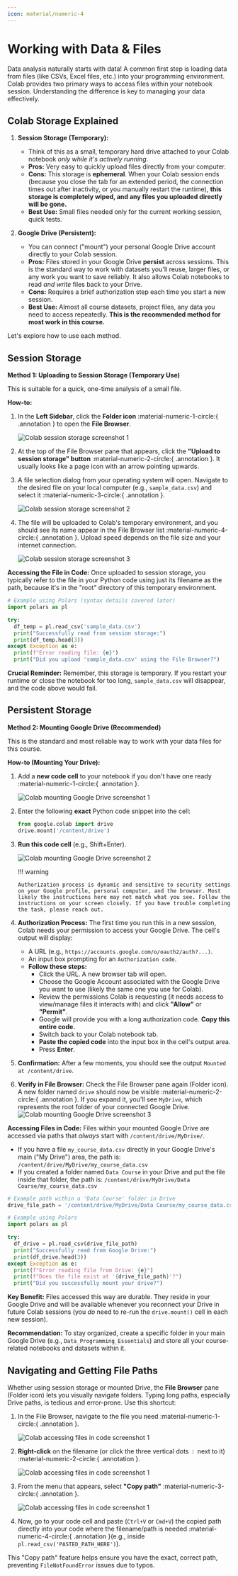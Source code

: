 ```yaml
--- 
icon: material/numeric-4
---
```

# **Working with Data & Files**

Data analysis naturally starts with data! A common first step is loading data from files (like CSVs, Excel files, etc.) into your programming environment. Colab provides two primary ways to access files within your notebook session. Understanding the difference is key to managing your data effectively.

## **Colab Storage Explained**

1.  **Session Storage (Temporary):**
    * Think of this as a small, temporary hard drive attached to your Colab notebook *only while it's actively running*.
    * **Pros:** Very easy to quickly upload files directly from your computer.
    * **Cons:** This storage is **ephemeral**. When your Colab session ends (because you close the tab for an extended period, the connection times out after inactivity, or you manually restart the runtime), **this storage is completely wiped, and any files you uploaded directly will be gone.**
    * **Best Use:** Small files needed only for the current working session, quick tests.

2.  **Google Drive (Persistent):**
    * You can connect ("mount") your personal Google Drive account directly to your Colab session.
    * **Pros:** Files stored in your Google Drive **persist** across sessions. This is the standard way to work with datasets you'll reuse, larger files, or any work you want to save reliably. It also allows Colab notebooks to read *and write* files back to your Drive.
    * **Cons:** Requires a brief authorization step each time you start a new session.
    * **Best Use:** Almost all course datasets, project files, any data you need to access repeatedly. **This is the recommended method for most work in this course.**

Let's explore how to use each method.

## **Session Storage**

**Method 1: Uploading to Session Storage (Temporary Use)**

This is suitable for a quick, one-time analysis of a small file.

**How-to:**

1.  In the **Left Sidebar**, click the **Folder icon** :material-numeric-1-circle:{ .annotation } to open the **File Browser**.

    ![Colab session storage screenshot 1](../../assets/images/colab_session_storage_1.png)

2.  At the top of the File Browser pane that appears, click the **"Upload to session storage" button** :material-numeric-2-circle:{ .annotation }. It usually looks like a page icon with an arrow pointing upwards.
3.  A file selection dialog from your operating system will open. Navigate to the desired file on your local computer (e.g., `sample_data.csv`) and select it :material-numeric-3-circle:{ .annotation }.

    ![Colab session storage screenshot 2](../../assets/images/colab_session_storage_3.png)

4.  The file will be uploaded to Colab's temporary environment, and you should see its name appear in the File Browser list :material-numeric-4-circle:{ .annotation }. Upload speed depends on the file size and your internet connection.

    ![Colab session storage screenshot 3](../../assets/images/colab_session_storage_4.png)

**Accessing the File in Code:**
Once uploaded to session storage, you typically refer to the file in your Python code using just its filename as the path, because it's in the "root" directory of this temporary environment.

```python
# Example using Polars (syntax details covered later)
import polars as pl

try:
  df_temp = pl.read_csv('sample_data.csv')
  print("Successfully read from session storage:")
  print(df_temp.head(3))
except Exception as e:
  print(f"Error reading file: {e}")
  print("Did you upload 'sample_data.csv' using the File Browser?")
```

**Crucial Reminder:** Remember, this storage is temporary. If you restart your runtime or close the notebook for too long, `sample_data.csv` will disappear, and the code above would fail.

## **Persistent Storage**
**Method 2: Mounting Google Drive (Recommended)**

This is the standard and most reliable way to work with your data files for this course.

**How-to (Mounting Your Drive):**


1.  Add a **new code cell** to your notebook if you don't have one ready :material-numeric-1-circle:{ .annotation }.

    ![Colab mounting Google Drive screenshot 1](../../assets/images/colab_files_screen.png)

2.  Enter the following **exact** Python code snippet into the cell:
    ```python
    from google.colab import drive
    drive.mount('/content/drive')
    ```
3.  **Run this code cell** (e.g., Shift+Enter).

    ![Colab mounting Google Drive screenshot 2](../../assets/images/colab_drive_mount_permission_screen.png)

    !!! warning

        Authorization process is dynamic and sensitive to security settings on your Google profile, personal computer, and the browser. Most likely the instructions here may not match what you see. Follow the instructions on your screen closely. If you have trouble completing the task, please reach out.

4.  **Authorization Process:** The first time you run this in a new session, Colab needs your permission to access your Google Drive. The cell's output will display:
    * A URL (e.g., `https://accounts.google.com/o/oauth2/auth?...)`.
    * An input box prompting for an `Authorization code`.
    * **Follow these steps:**
        * Click the URL. A new browser tab will open.
        * Choose the Google Account associated with the Google Drive you want to use (likely the same one you use for Colab).
        * Review the permissions Colab is requesting (it needs access to view/manage files it interacts with) and click **"Allow"** or **"Permit"**.
        * Google will provide you with a long authorization code. **Copy this entire code.**
        * Switch back to your Colab notebook tab.
        * **Paste the copied code** into the input box in the cell's output area.
        * Press **Enter**.
5.  **Confirmation:** After a few moments, you should see the output `Mounted at /content/drive`.
6.  **Verify in File Browser:** Check the File Browser pane again (Folder icon). A new folder named `drive` should now be visible :material-numeric-2-circle:{ .annotation }. If you expand it, you'll see `MyDrive`, which represents the root folder of your connected Google Drive.
    ![Colab mounting Google Drive screenshot 3](../../assets/images/colab_drive_mounted_screen.png)

**Accessing Files in Code:**
Files within your mounted Google Drive are accessed via paths that *always* start with `/content/drive/MyDrive/`.

* If you have a file `my_course_data.csv` directly in your Google Drive's main ("My Drive") area, the path is:
    `/content/drive/MyDrive/my_course_data.csv`
* If you created a folder named `Data Course` in your Drive and put the file inside that folder, the path is:
    `/content/drive/MyDrive/Data Course/my_course_data.csv`

```python
# Example path within a 'Data Course' folder in Drive
drive_file_path = '/content/drive/MyDrive/Data Course/my_course_data.csv'

# Example using Polars
import polars as pl

try:
  df_drive = pl.read_csv(drive_file_path)
  print("Successfully read from Google Drive:")
  print(df_drive.head(3))
except Exception as e:
  print(f"Error reading file from Drive: {e}")
  print(f"Does the file exist at '{drive_file_path}'?")
  print("Did you successfully mount your drive?")
```

**Key Benefit:** Files accessed this way are durable. They reside in your Google Drive and will be available whenever you reconnect your Drive in future Colab sessions (you *do* need to re-run the `drive.mount()` cell in each new session).

**Recommendation:** To stay organized, create a specific folder in your main Google Drive (e.g., `Data_Programming_Essentials`) and store all your course-related notebooks and datasets within it.

## **Navigating and Getting File Paths**

Whether using session storage or mounted Drive, the **File Browser** pane (Folder icon) lets you visually navigate folders. Typing long paths, especially Drive paths, is tedious and error-prone. Use this shortcut:

1.  In the File Browser, navigate to the file you need :material-numeric-1-circle:{ .annotation }.

    ![Colab accessing files in code screenshot 1](../../assets/images/colab_file_path_1.png)

2.  **Right-click** on the filename (or click the three vertical dots `⋮` next to it) :material-numeric-2-circle:{ .annotation }.

    ![Colab accessing files in code screenshot 1](../../assets/images/colab_file_path_2.png)

3.  From the menu that appears, select **"Copy path"** :material-numeric-3-circle:{ .annotation }.

    ![Colab accessing files in code screenshot 1](../../assets/images/colab_file_path_3.png)

4.  Now, go to your code cell and paste (`Ctrl+V` or `Cmd+V`) the copied path directly into your code where the filename/path is needed :material-numeric-4-circle:{ .annotation }(e.g., inside `pl.read_csv('PASTED_PATH_HERE')`).

This "Copy path" feature helps ensure you have the exact, correct path, preventing `FileNotFoundError` issues due to typos.
